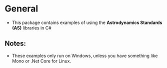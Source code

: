# General
- This package contains examples of using the **Astrodynamics Standards (AS)** libraries in C#

## Notes:
- These examples only run on Windows, unless you have something like Mono or .Net Core for Linux.